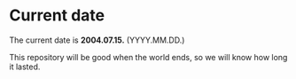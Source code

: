 # Current date

The current date is **2004.07.15.** (YYYY.MM.DD.)

This repository will be good when the world ends, so we will know how long it lasted.